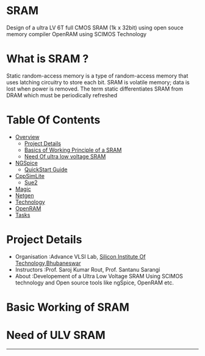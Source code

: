 # SRAM
Design of a ultra LV 6T full CMOS SRAM (1k x 32bit) using open souce memory compiler OpenRAM using SCIMOS Technology
# What is SRAM ?
Static random-access memory is a type of random-access memory that uses latching circuitry to store each bit. SRAM is volatile memory; data is lost when power is removed. The term static differentiates SRAM from DRAM which must be periodically refreshed

# Table Of Contents
- [Overview](#Overview)
    - [Project Details](#Projet-Details)
    - [Basics of Working Principle of a SRAM](#Basic-Working-of-SRAM) 
    - [Need Of ultra low voltage SRAM](#Need-of-ULV-SRAM)
- [NGSpice](#NGSpice)
    - [QuickStart Guide](#Quick-Start-Guide)
- [CppSimLite](#CppSimLite)
    - [Sue2](#Sue2)
- [Magic](#Magic)
- [Netgen](#Netgen)
- [Technology](#Technology)
- [OpenRAM](#OpenRAM)
- [Tasks](#Tasks)
# Project Details
 - Organisation :Advance VLSI Lab, [Silicon Institute Of Technology,Bhubaneswar]
 - Instructors  :Prof. Saroj Kumar Rout, Prof. Santanu Sarangi
 - About        :Developement of a Ultra Low Voltage SRAM Using SCIMOS technology and Open source tools like ngSpice, OpenRAM etc.
# Basic Working of SRAM
# Need of ULV SRAM

* * *
[Silicon Institute Of Technology,Bhubaneswar]: https://www.silicon.ac.in/sitbbsr/
